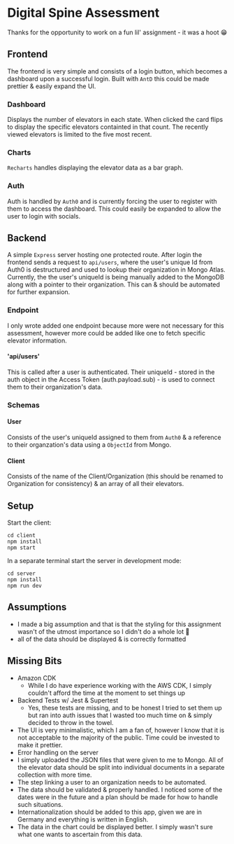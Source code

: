 # Digital Spine Assessment

Thanks for the opportunity to work on a fun lil' assignment - it was a hoot 😁

## Frontend

The frontend is very simple and consists of a login button, which becomes a dashboard upon a successful login. Built with `AntD` this could be made prettier & easily expand the UI.

### Dashboard

Displays the number of elevators in each state. When clicked the card flips to display the specific elevators containted in that count.
The recently viewed elevators is limited to the five most recent.

### Charts

`Recharts` handles displaying the elevator data as a bar graph.

### Auth

Auth is handled by `Auth0` and is currently forcing the user to register with them to access the dashboard. This could easily be expanded to allow the user to login with socials.

## Backend

A simple `Express` server hosting one protected route. After login the frontend sends a request to `api/users`, where the user's unique Id from Auth0 is destructured and used to lookup their organization in Mongo Atlas. Currently, the the user's uniqueId is being manually added to the MongoDB along with a pointer to their organization. This can & should be automated for further expansion.

### Endpoint

I only wrote added one endpoint because more were not necessary for this assessment, however more could be added like one to fetch specific elevator information.

#### 'api/users'

This is called after a user is authenticated. Their uniqueId - stored in the auth object in the Access Token (auth.payload.sub) - is used to connect them to their organization's data.

### Schemas

#### User

Consists of the user's uniqueId assigned to them from `Auth0` & a reference to their organzation's data using a `ObjectId` from Mongo.

#### Client

Consists of the name of the Client/Organization (this should be renamed to Organization for consistency) & an array of all their elevators.

## Setup

Start the client:

```
cd client
npm install
npm start
```

In a separate terminal start the server in development mode:

```
cd server
npm install
npm run dev
```

## Assumptions

- I made a big assumption and that is that the styling for this assignment wasn't of the utmost importance so I didn't do a whole lot 🫥
- all of the data should be displayed & is correctly formatted

## Missing Bits

- Amazon CDK
  - While I do have experience working with the AWS CDK, I simply couldn't afford the time at the moment to set things up
- Backend Tests w/ Jest & Supertest
  - Yes, these tests are missing, and to be honest I tried to set them up but ran into auth issues that I wasted too much time on & simply decided to throw in the towel.
- The UI is very minimalistic, which I am a fan of, however I know that it is not acceptable to the majority of the public. Time could be invested to make it prettier.
- Error handling on the server
- I simply uploaded the JSON files that were given to me to Mongo. All of the elevator data should be split into individual documents in a separate collection with more time.
- The step linking a user to an organization needs to be automated.
- The data should be validated & properly handled. I noticed some of the dates were in the future and a plan should be made for how to handle such situations.
- Internationalization should be added to this app, given we are in Germany and everything is written in English.
- The data in the chart could be displayed better. I simply wasn't sure what one wants to ascertain from this data.
